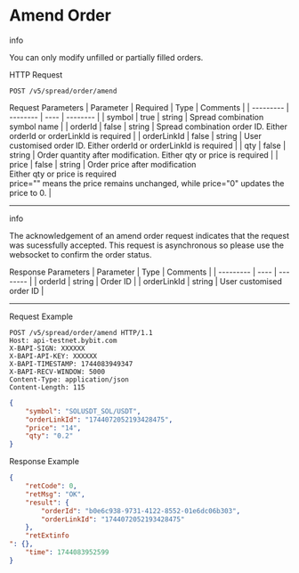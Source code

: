 # Amend Order
info

You can only modify unfilled or partially filled orders.


HTTP Request
```http
POST /v5/spread/order/amend
```

Request Parameters
| Parameter | Required | Type | Comments |
| --------- | -------- | ---- | -------- |
| symbol | true | string | Spread combination symbol name |
| orderId | false | string | Spread combination order ID. Either orderId or orderLinkId is required |
| orderLinkId | false | string | User customised order ID. Either orderId or orderLinkId is required |
| qty | false | string | Order quantity after modification. Either qty or price is required |
| price | false | string | Order price after modification <br> Either qty or price is required <br> price="" means the price remains unchanged, while price="0" updates the price to 0. |


---

info

The acknowledgement of an amend order request indicates that the request was sucessfully accepted. This request is asynchronous so please use the websocket to confirm the order status.


Response Parameters
| Parameter | Type | Comments |
| --------- | ---- | -------- |
| orderId | string | Order ID |
| orderLinkId | string | User customised order ID |

---

Request Example
```http
POST /v5/spread/order/amend HTTP/1.1
Host: api-testnet.bybit.com
X-BAPI-SIGN: XXXXXX
X-BAPI-API-KEY: XXXXXX
X-BAPI-TIMESTAMP: 1744083949347
X-BAPI-RECV-WINDOW: 5000
Content-Type: application/json
Content-Length: 115
```

```json
{
    "symbol": "SOLUSDT_SOL/USDT",
    "orderLinkId": "1744072052193428475",
    "price": "14",
    "qty": "0.2"
}
```

Response Example
```json
{
    "retCode": 0,
    "retMsg": "OK",
    "result": {
        "orderId": "b0e6c938-9731-4122-8552-01e6dc06b303",
        "orderLinkId": "1744072052193428475"
    },
    "retExtinfo
": {},
    "time": 1744083952599
}
```


